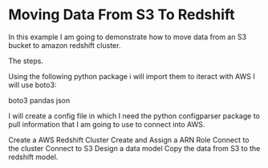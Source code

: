 # Moving Data From S3 To Redshift

In this example I am going to demonstrate how to move data from an S3 bucket to amazon redshift cluster. 

The steps. 

Using the following python package i will import them to iteract with AWS I will use boto3: 

boto3 
pandas 
json 

I will create a config file in which I need the python configparser package to pull information that I am going to use to connect into AWS.  

Create a AWS Redshift Cluster
Create and Assign a ARN Role 
Connect to the cluster 
Connect to S3 
Design a data model 
Copy the data from S3 to the redshift model.   
